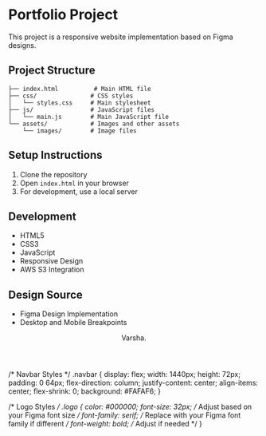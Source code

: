 # Portfolio Project

This project is a responsive website implementation based on Figma designs.

## Project Structure
```
├── index.html          # Main HTML file
├── css/               # CSS styles
│   └── styles.css     # Main stylesheet
├── js/                # JavaScript files
│   └── main.js        # Main JavaScript file
└── assets/            # Images and other assets
    └── images/        # Image files
```

## Setup Instructions
1. Clone the repository
2. Open `index.html` in your browser
3. For development, use a local server

## Development
- HTML5
- CSS3
- JavaScript
- Responsive Design
- AWS S3 Integration

## Design Source
- Figma Design Implementation
- Desktop and Mobile Breakpoints 

<header>
  <div class="navbar">
    <div class="logo">Varsha.</div>
    <!-- Add navigation links here if needed -->
  </div>
</header> 

/* Navbar Styles */
.navbar {
    display: flex;
    width: 1440px;
    height: 72px;
    padding: 0 64px;
    flex-direction: column;
    justify-content: center;
    align-items: center;
    flex-shrink: 0;
    background: #FAFAF6;
}

/* Logo Styles */
.logo {
    color: #000000;
    font-size: 32px; /* Adjust based on your Figma font size */
    font-family: serif; /* Replace with your Figma font family if different */
    font-weight: bold;  /* Adjust if needed */
} 
